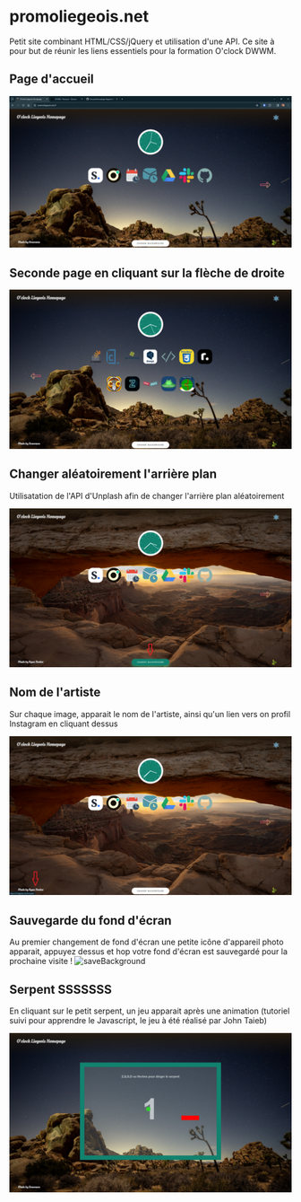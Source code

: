 # promoliegeois.net

Petit site combinant HTML/CSS/jQuery et utilisation d'une API.
Ce site à pour but de réunir les liens essentiels pour la formation O'clock DWWM.

## Page d'accueil
![home](images/screenshot_readme.png)

## Seconde page en cliquant sur la flèche de droite

![second](images/screenshot_readme%20(6).png)

## Changer aléatoirement l'arrière plan

Utilisatation de l'API d'Unplash afin de changer l'arrière plan aléatoirement

![background](images/screenshot_readme%20(3).png)

## Nom de l'artiste
Sur chaque image, apparait le nom de l'artiste, ainsi qu'un lien vers on profil Instagram en cliquant dessus

![instagram](images/screenshot_readme%20(4).png)

## Sauvegarde du fond d'écran
Au premier changement de fond d'écran une petite icône d'appareil photo apparait, appuyez dessus et hop votre fond d'écran est sauvegardé pour la prochaine visite ! 
![saveBackground](images/saveimage.png)


## Serpent SSSSSSS
En cliquant sur le petit serpent, un jeu apparait après une animation (tutoriel suivi pour apprendre le Javascript, le jeu à été réalisé par John Taieb)

![serpent](images/screenshot_readme%20(5).png)





